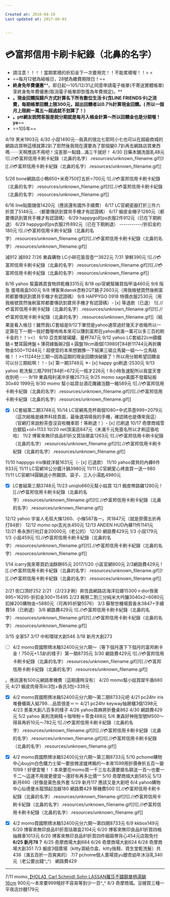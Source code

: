 ```yaml
---

Created at: 2016-04-19
Last updated at: 2017-08-03


---
```


# 💳富邦信用卡刷卡紀錄（北鼻的名字）


* 請注意！！！！當期累積的折扣金下一次要用完！！不能累積喔！！> <
* ==每月12號為結帳日，28號為繳費期限日！==
* **終身免年費優惠****。即日起～105/12/31止同意申請電子帳單(不寄送實體帳單)享終身免年費優惠(取消電子帳單即恢復為年費規定)。**
* **。現金回饋採歸戶方式計算名下所有數位生活卡(含LINE FRIENDS卡)之消費，每期帳單回饋上限300元，超出回饋者以0.7％計算現金回饋。( 所以一個月上限刷一萬五～超過就不划算了！）**
* **。ptt網友說問客服是說分期就是每月入帳金計算～所以回饋金也是分期喔！ya~~**
* ==105年==

4/19 黑米1903元
4/30 小屈1490元--我真的很北七耶阿小七也可以在超級商城的網路店買啊這樣就算2趴了耶然後我現在還要為了那個變0.7趴再去網路店買東西嗎⋯⋯天啊應該不用吧！沒差那一點錢...滿三千就好！
4/30 日藥本舖洗面乳48元
![[.//💳富邦信用卡刷卡紀錄（北鼻的名字）.resources/unknown_filename.gif]]![[.//💳富邦信用卡刷卡紀錄（北鼻的名字）.resources/unknown_filename.gif]]

5/26 bone網路店小鴨650+米奇750打五折=700元
![[.//💳富邦信用卡刷卡紀錄（北鼻的名字）.resources/unknown_filename.gif]]![[.//💳富邦信用卡刷卡紀錄（北鼻的名字）.resources/unknown_filename.gif]]

6/16 line貼圖儲值1420元（應該還有國外手續費）
6/17 LC官網瓷器打折三件六折買了5148元...（都要傳訊到寶貝手機才有認證碼）
6/17 蝦皮金帽子1280元（都要傳訊到寶貝手機才有認證碼）
6/29 happygo的ps衣服2件912元（已在下期刷退）
6/29 happygo的ps衣服2件892元（已在下期刷退）
\-----------/折扣金約180元
![[.//💳富邦信用卡刷卡紀錄（北鼻的名字）.resources/unknown_filename.gif]]![[.//💳富邦信用卡刷卡紀錄（北鼻的名字）.resources/unknown_filename.gif]]

減912
減892
7/26 東森購物 LC小碎花笛音壺^^3822元
7/31 爭鮮390元
![[.//💳富邦信用卡刷卡紀錄（北鼻的名字）.resources/unknown_filename.gif]]![[.//💳富邦信用卡刷卡紀錄（北鼻的名字）.resources/unknown_filename.gif]]

8/16 yahoo 幫露媽買食物烘乾機3315元
8/18 opi官網幫豬買指甲油460元
9/6 阪急 蛋塔兩盒500元
9/8 博客來dansk杏粉2QT鍋子2603元（用我帳號買然後刷富邦都要傳訊到寶貝手機才有認證碼）
9/8 HAPPYGO 0918 特價衣服2530元（用我帳號買然後刷富邦都要傳訊到寶貝手機才有認證碼）- [x] 等退款（已退）
![[.//💳富邦信用卡刷卡紀錄（北鼻的名字）.resources/unknown_filename.gif]]![[.//💳富邦信用卡刷卡紀錄（北鼻的名字）.resources/unknown_filename.gif]]（結果是看入帳日！雖然我LC套組是9/12下單但是yahoo通常過好幾天才收帳所以一定算在下一期～我好蠢喔嗚嗚本來可以賺到富邦在yahoo刷滿一萬可以多三百的刷卡金的！！><）
9/10 亞克斯玻璃罐、量杯747元
9/12 yahoo LC套組22cm鑄鐵鍋＋雙耳圓烤盤＋薄荷綠飯碗2個＋圓盤19cm兩個)13980打84折11744元再折購物金500=11244元！超便宜的本來想猶豫一下結果三組立馬變一組～～立馬結帳！！><11244分三期～因為這期的現金回饋快破錶了！所以用分期希望回饋金可以分三期給啊！！- [x] 第一期3748元
✴️- [x] happy go刷退-2530元
9/13 yahoo 乾洗髮三瓶799打84折=672元一瓶才226元！8小時急速配所以我當天會收到吧⋯⋯
9/19 東森飛利浦沖牙機2573元
9/25 momo sage美國不發霉砧板30x40 1999元
9/30 momo 幫小姑買台酒花雕雞泡麵一箱589元
![[.//💳富邦信用卡刷卡紀錄（北鼻的名字）.resources/unknown_filename.gif]]![[.//💳富邦信用卡刷卡紀錄（北鼻的名字）.resources/unknown_filename.gif]]

- [x] LC套組第二期3748元
10/14 LC官網馬克杯兩個1080+中式茶壺999=2079元（這次結帳是綠界科技頁面，最後選項填我的手機，確認碼也是傳來我這）（官網打來說粉茶壺沒貨啦機車耶！等刷退！）- [x] 已刷退
10/17 奇摩商城雪白銀狐+oil=1133
10/20 net頂溪店847元（未滿千元免簽名所以才刷這張哈哈）
11/2 博客來無印良品81折又買珐瑯盒1263元
![[.//💳富邦信用卡刷卡紀錄（北鼻的名字）.resources/unknown_filename.gif]]![[.//💳富邦信用卡刷卡紀錄（北鼻的名字）.resources/unknown_filename.gif]]

11/10 happygo iris條紋洋裝1631元（- [x] 已退款）
11/10 yahoo寶貝的內褲6件933元
11/11 LC官網16公分醬汁鍋3980元
11/11 LC官網愛心烤盅買一送一980
11/11 LC官網14圓鍋送小熊鋼頭、袋子、三入小湯匙4980元
- [x] LC套組第三期3748元
11/23 uniqlo660元幫小姑買
12/1 蝦皮帶路雞1280元
![[.//💳富邦信用卡刷卡紀錄（北鼻的名字）.resources/unknown_filename.gif]]![[.//💳富邦信用卡刷卡紀錄（北鼻的名字）.resources/unknown_filename.gif]]

12/12 yahoo 宇宙人毛毯大條1260、小條587各一。共1847元（就是原價五折再打84折）
12/12 momo opi去光水450元
12/13 ANDEN HUD內褲11件1141元
12/21 泰永旅行社訂金20000元（老公的）
12/30 網路費429元
1/3 小屈179元
1/3 小屈459元
![[.//💳富邦信用卡刷卡紀錄（北鼻的名字）.resources/unknown_filename.gif]]![[.//💳富邦信用卡刷卡紀錄（北鼻的名字）.resources/unknown_filename.gif]]

1/14 icarry我來寄買奶油酥餅65元
2017/1/20 小區官網800元
2/3網路費429元
![[.//💳富邦信用卡刷卡紀錄（北鼻的名字）.resources/unknown_filename.gif]]![[.//💳富邦信用卡刷卡紀錄（北鼻的名字）.resources/unknown_filename.gif]]

2/21 街口頂好252
2/21 （2/23才刷）昇恆昌網路店海洋拉娜15300＋dior唇膏995=16295-折扣金300=15495
2/23 賴祭二割三分純米大吟釀3040x2=6080元扣掉200購物金=5880元（可再95折變5576）
3/3 蘇黎世機場買香水3847+手續費58（已刷退）
3/6 網路費429元
![[.//💳富邦信用卡刷卡紀錄（北鼻的名字）.resources/unknown_filename.gif]]![[.//💳富邦信用卡刷卡紀錄（北鼻的名字）.resources/unknown_filename.gif]]

3/15 全家57
3/17 中和環球大創546
3/18 新月大創273
- [ ] 4/2 momo買國際牌冰箱52400元分六期～（等下個月還下下個月的富邦刷卡金！750元+1.5趴的樣子）第一期8735元
3/30 網路費429元
![[.//💳富邦信用卡刷卡紀錄（北鼻的名字）.resources/unknown_filename.gif]]![[.//💳富邦信用卡刷卡紀錄（北鼻的名字）.resources/unknown_filename.gif]]

。應該還有500元網路牽機費（這期還時沒有）
4/20 momo幫小姑買犀牛盾680元
4/21 蝦皮肉骨茶ilc3包+香氏3包=339元
- [x] 4/2 momo買國際牌冰箱52400元分六期～第二期8733元吧
4/21 pc24hr iris堆疊櫃兩入組799....品質很差＝＝
4/21 pc24hr keyway抽屜櫃3個1398元
4/23 景美大創八百多的樣子
4/26 yahoo買麻將折疊桌862
4/30 網路費429元
5/2 yahoo 美則洗碗精＋咖啡粉＋零食488元
5/6 東森好神拖型號M500～得易再折10元～782元
![[.//💳富邦信用卡刷卡紀錄（北鼻的名字）.resources/unknown_filename.gif]]![[.//💳富邦信用卡刷卡紀錄（北鼻的名字）.resources/unknown_filename.gif]]![[.//💳富邦信用卡刷卡紀錄（北鼻的名字）.resources/unknown_filename.gif]]

- [x] 4/2 momo買國際牌冰箱52400元分六期～第三期8733元
5/10 pchome購物中心buyjm白色鐵力士架～要放微波爐烤箱的～本來1599用折價券折五百～變1099！好便宜喔！！本來要在momo買一千三左右還要搶名額送一百～也要一千二～這邊不用搶更便宜～還好有再多比價^^
5/10 奇摩商城大創585元
5/13 新月690（好像是黃色長外套
5/29 新月117 應該又是大創吧
6/4 yahoo購物中心仙德曼水龍頭起泡器180
網路費429
移機費500
![[.//💳富邦信用卡刷卡紀錄（北鼻的名字）.resources/unknown_filename.gif]]![[.//💳富邦信用卡刷卡紀錄（北鼻的名字）.resources/unknown_filename.gif]]![[.//💳富邦信用卡刷卡紀錄（北鼻的名字）.resources/unknown_filename.gif]]

- [x] 4/2 momo買國際牌冰箱52400元分六期～第四期8733元
6/9 kkbox149元
6/20 博客來無印良品81折買珐瑯盒2104元
6/20 博客來無印良品81折買四格抽屜車1013元
6/20 博客來無印良品81折買四件細肩帶背心454元店取免付
**6/25 新月78？**
6/25 奇摩商場大創684
6/26 奇摩商場大創624
6/28 奇摩商場大創351
7/3 蝦皮3個賣場（kitty濕紙巾盒、kitty拖鞋、資生堂乾洗髮）共438（滿五百折一百爽爽的）
7/7 pchome個人賣場買yu銀杏幼年沐浴乳340元（老公要出錢^\_^）
網路費429

* * *

7/11 momo[【HOLA】Carl Schmidt Sohn LASSAN蘿莎不鏽鋼單柄湯鍋16cm](https://m.momoshop.com.tw/goods.momo?i_code=4733825) 900元～本來要999哦好不容易等到少一百^\_^
8/3 奇摩商城。豆嫂買三種一平夜店炒麵179元

